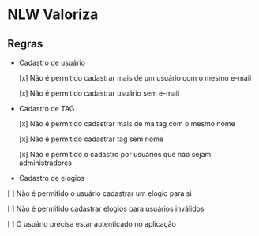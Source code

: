 # NLW Valoriza

## Regras

- Cadastro de usuário
  
  [x] Não é permitido cadastrar mais de um usuário com o mesmo e-mail
  
  [x] Não é permitido cadastrar usuário sem e-mail
  
- Cadastro de TAG

  [x] Não é permitido cadastrar mais de ma tag com o mesmo nome

  [x] Não é permitido cadastrar tag sem nome

  [x] Não é permitido o cadastro por usuários que não sejam administradores

- Cadastro de elogios
 
 [ ] Não é permitido o usuário cadastrar um elogio para si

 [ ] Não é permitido cadastrar elogios para usuários inválidos

 [ ] O usuário precisa estar autenticado no aplicação
